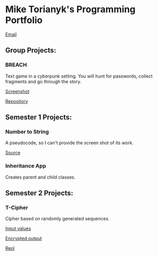 # Mike Torianyk's Programming Portfolio

[Email](aleksandrovsergej1976@gmail.com)

## Group Projects:

### BREACH

Text game in a cyberpunk setting. You will hunt for passwords, collect fragments and go through the story.

[Screenshot](https://github.com/thorium55095/portfolio/blob/main/Screenshot%202023-05-21%208.31.10%20PM.png)

[Repository](https://github.com/ArtAcapella/RPG_Group_Project/)

## Semester 1 Projects:

### Number to String

A pseudocode, so I can't provide the screen shot of its work.

[Source](https://github.com/thorium55095/portfolio/blob/main/NumToStr%20pseudo.rtf)

### Inheritance App

Creates parent and child classes.



## Semester 2 Projects:

### T-Cipher

Cipher based on randomly generated sequences.

[Input values](https://github.com/thorium55095/portfolio/blob/main/Screen%20Shot%202023-05-31%20at%208.12.36%20AM.png)

[Encrypted output](https://github.com/thorium55095/portfolio/blob/main/Screen%20Shot%202023-05-31%20at%208.12.49%20AM.png)

[Repl](https://replit.com/@MIKETORIANYK/T-cipher)
